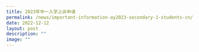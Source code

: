 ```yaml
---
title: 2023年中一入学上诉申请
permalink: /news/important-information-ay2023-secondary-1-students-cn/
date: 2022-12-12
layout: post
description: ""
image: ""
---
```

